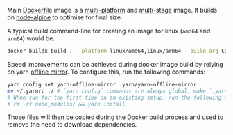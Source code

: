Main [Dockerfile](./Dockerfile) image is a [multi-platform](https://docs.docker.com/build/building/multi-platform/) and [multi-stage](https://docs.docker.com/build/building/multi-stage/) image. It builds on [node-alpine](https://hub.docker.com/_/node) to optimise for final size.

A typical build command-line for creating an image for linux (`amd64` and `arm64`) would be:

```bash
docker buildx build . --platform linux/amd64,linux/arm64 --build-arg COMMIT=$(git rev-parse HEAD)
```

Speed improvements can be achieved during docker image build by relying on yarn [offline mirror](https://classic.yarnpkg.com/blog/2016/11/24/offline-mirror/).
To configure this, run the following commands:

```bash
yarn config set yarn-offline-mirror .yarn/yarn-offline-mirror
mv ~/.yarnrc ./ # `yarn config` commands are always global, make `.yarnrc` specific to this project
# When run for the first time on an existing setup, run the following extra commands
# rm -rf node_modules/ && yarn install
```

Those files will then be copied during the Docker build process and used to remove the need to download dependencies.